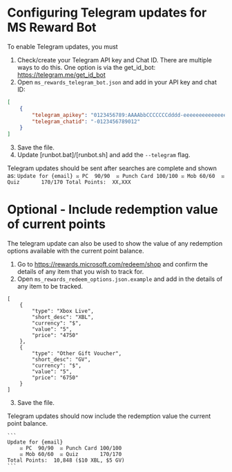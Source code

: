 # Configuring Telegram updates for MS Reward Bot

To enable Telegram updates, you must 

1. Check/create your Telegram API key and Chat ID. There are multiple ways to do this. One option is via the get_id_bot: https://telegram.me/get_id_bot
2. Open `ms_rewards_telegram_bot.json` and add in your API key and chat ID:
```json
[
	{
		"telegram_apikey": "0123456789:AAAAbbCCCCCCCdddd-eeeeeeeeeeeeeeeee",
		"telegram_chatid": "-0123456789012"
    }	
]
```
3. Save the file.
4. Update [runbot.bat]/[runbot.sh] and add the `--telegram` flag.

Telegram updates should be sent after searches are complete and shown as:
	```
	Update for {email}
		☒ PC  90/90  ☒ Punch Card 100/100
		☒ Mob 60/60  ☒ Quiz       170/170
	Total Points:  XX,XXX
	```


# Optional - Include redemption value of current points

The telegram update can also be used to show the value of any redemption options available with the current point balance.

1. Go to https://rewards.microsoft.com/redeem/shop and confirm the details of any item that you wish to track for.
2. Open `ms_rewards_redeem_options.json.example` and add in the details of any item to be tracked.
```
[
	{
		"type": "Xbox Live",
		"short_desc": "XBL",
		"currency": "$",
		"value": "5",
		"price": "4750"
    },	
	{
		"type": "Other Gift Voucher",
		"short_desc": "GV",
		"currency": "$",
		"value": "5",
		"price": "6750"
    }		
]
```
3. Save the file.


Telegram updates should now include the redemption value the current point balance.

	```
	Update for {email}
		☒ PC  90/90  ☒ Punch Card 100/100
		☒ Mob 60/60  ☒ Quiz       170/170
	Total Points:  10,848 ($10 XBL, $5 GV)
	```

